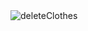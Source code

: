 <img alt="deleteClothes" src="https://user-images.githubusercontent.com/82192935/118671833-c355fc80-b832-11eb-9272-587ab82b8a1e.PNG">
